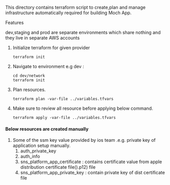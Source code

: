 This directory contains terraform script to create,plan and manage infrastructure automatically required for building Moch App.

Features

dev,staging and prod are separate environments which share nothing and they live in separate AWS accounts

1. Initialize terraform for given provider
     ```
     terraform init
      ```
3. Navigate to environment  e.g dev :
      ``` 
      cd dev/network
      terraform init 
      ```
3. Plan resources.
    ```
    terraform plan -var-file ../variables.tfvars
     ```

4. Make sure to review all resource before applying below command.
     ``` 
     terraform apply -var-file ../variables.tfvars
      ```


 #### Below resources are created manually

 
 1. Some of the ssm key value provided by ios team .e.g. private key of application setup manually.
    1. auth_private_key 
    2. auth_info
    3. sns_platform_app_certificate : contains certificate value from apple distribution certificate file().p12) file
    4. sns_platform_app_private_key : contain private key of dist certificate file

          